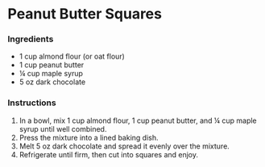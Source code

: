 # Peanut Butter Squares

### Ingredients
- 1 cup almond flour (or oat flour)
- 1 cup peanut butter
- ¼ cup maple syrup
- 5 oz dark chocolate

### Instructions
1. In a bowl, mix 1 cup almond flour, 1 cup peanut butter, and ¼ cup maple syrup until well combined.
2. Press the mixture into a lined baking dish.
3. Melt 5 oz dark chocolate and spread it evenly over the mixture.
4. Refrigerate until firm, then cut into squares and enjoy.
